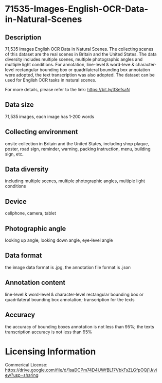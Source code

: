 # 71535-Images-English-OCR-Data-in-Natural-Scenes


## Description
71,535 Images English OCR Data in Natural Scenes. The collecting scenes of this dataset are the real scenes in Britain and the United States. The data diversity includes multiple scenes, multiple photographic angles and multiple light conditions. For annotation, line-level & word-leve & character-level rectangular bounding box or quadrilateral bounding box annotation were adopted, the text transcription was also adopted. The dataset can be used for English OCR tasks in natural scenes.

For more details, please refer to the link: https://bit.ly/3SefsaN

## Data size
71,535 images, each image has 1-200 words

## Collecting environment
onsite collection in Britain and the United States, including shop plaque, poster, road sign, reminder, warning, packing instruction, menu, building sign, etc.

## Data diversity
including multiple scenes, multiple photographic angles, multiple light conditions

## Device
cellphone, camera, tablet

## Photographic angle
looking up angle, looking down angle, eye-level angle

## Data format
the image data format is .jpg, the annotation file format is .json

## Annotation content
line-level & word-level & character-level rectangular bounding box or quadrilateral bounding box annotation; transcription for the texts

## Accuracy
the accuracy of bounding boxes annotation is not less than 95%; the texts transcription accuracy is not less than 95%

# Licensing Information
Commerical License: https://drive.google.com/file/d/1saDCPm74D4UWfBL17VbkTsZLGfpOQj1J/view?usp=sharing
